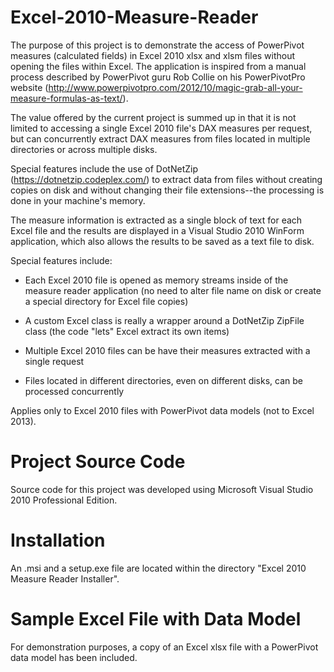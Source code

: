Excel-2010-Measure-Reader
=========================

The purpose of this project is to demonstrate the access of PowerPivot measures (calculated fields) in Excel 2010 xlsx and xlsm files without opening the files within Excel.  The application is inspired from a manual process described by PowerPivot guru Rob Collie on his PowerPivotPro website (http://www.powerpivotpro.com/2012/10/magic-grab-all-your-measure-formulas-as-text/).

The value offered by the current project is summed up in that it is not limited to accessing a single Excel 2010 file's DAX measures per request, but can concurrently extract DAX measures from files located in multiple directories or across multiple disks.

Special features include the use of DotNetZip (https://dotnetzip.codeplex.com/) to extract data from files without creating copies on disk and without changing their file extensions--the processing is done in your machine's memory.

The measure information is extracted as a single block of text for each Excel file and the results are displayed in a Visual Studio 2010 WinForm application, which also allows the results to be saved as a text file to disk.

Special features include:

* Each Excel 2010 file is opened as memory streams inside of the measure reader application (no need to alter file name on disk or create a special directory for Excel file copies)

* A custom Excel class is really a wrapper around a DotNetZip ZipFile class (the code "lets" Excel extract its own items)

* Multiple Excel 2010 files can be have their measures extracted with a single request

* Files located in different directories, even on different disks, can be processed concurrently

Applies only to Excel 2010 files with PowerPivot data models (not to Excel 2013).


Project Source Code
===================

Source code for this project was developed using Microsoft Visual Studio 2010 Professional Edition.

Installation
============

An .msi and a setup.exe file are located within the directory "Excel 2010 Measure Reader Installer".

Sample Excel File with Data Model
=================================

For demonstration purposes, a copy of an Excel xlsx file with a PowerPivot data model has been included.
